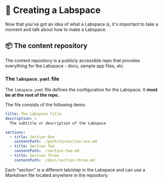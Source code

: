 # 🔨 Creating a Labspace

Now that you've got an idea of what a Labspace _is_, it's important to take a moment and talk about how to make a Labspace.

## 📦 The content repository

The content repository is a publicly accessible repo that provides everything for the Labspace - docs, sample app files, etc.

### The `labspace.yaml` file

The `labspace.yaml` file defines the configuration for the Labspace. It **must be at the root of the repo.**

The file consists of the following items:

```yaml
title: The Labspace title
description: >
  The subtitle or description of the Labspace

sections:
  - title: Section One
    contentPath: ./path/to/section-one.md
  - title: Section Two
    contentPath: ./section-two.md
  - title: Section Three
    contentPath: ./docs/section-three.md
```

Each "section" is a different tab/step in the Labspace and can use a Markdown file located anywhere in the repository.

